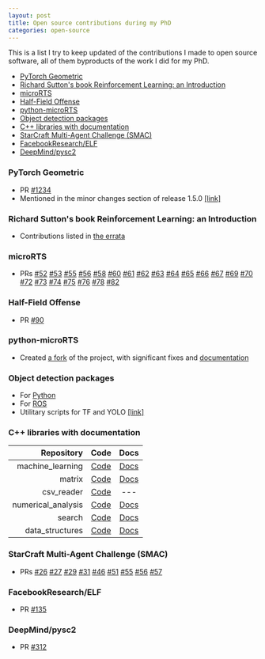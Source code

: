 ```yaml
---
layout: post
title: Open source contributions during my PhD
categories: open-source
---
```


This is a list I try to keep updated of the contributions I made to open source software, all of them byproducts of the work I did for my PhD.

<!-- TOC -->

- [PyTorch Geometric](#pytorch-geometric)
- [Richard Sutton's book Reinforcement Learning: an Introduction](#richard-suttons-book-reinforcement-learning-an-introduction)
- [microRTS](#microrts)
- [Half-Field Offense](#half-field-offense)
- [python-microRTS](#python-microrts)
- [Object detection packages](#object-detection-packages)
- [C++ libraries with documentation](#c-libraries-with-documentation)
- [StarCraft Multi-Agent Challenge (SMAC)](#starcraft-multi-agent-challenge-smac)
- [FacebookResearch/ELF](#facebookresearchelf)
- [DeepMind/pysc2](#deepmindpysc2)

<!-- /TOC -->

### PyTorch Geometric

* PR [#1234](https://github.com/rusty1s/pytorch_geometric/pull/1234)
* Mentioned in the minor changes section of release 1.5.0 [[link]](https://github.com/rusty1s/pytorch_geometric/releases/tag/1.5.0)

### Richard Sutton's book Reinforcement Learning: an Introduction

* Contributions listed in [the errata](http://www.incompleteideas.net/book/errata.html)

### microRTS

* PRs [#52](https://github.com/santiontanon/microrts/pull/52) [#53](https://github.com/santiontanon/microrts/pull/53) [#55](https://github.com/santiontanon/microrts/pull/55) [#56](https://github.com/santiontanon/microrts/pull/56) [#58](https://github.com/santiontanon/microrts/pull/58) [#60](https://github.com/santiontanon/microrts/pull/60) [#61](https://github.com/santiontanon/microrts/pull/61) [#62](https://github.com/santiontanon/microrts/pull/62) [#63](https://github.com/santiontanon/microrts/pull/63) [#64](https://github.com/santiontanon/microrts/pull/64) [#65](https://github.com/santiontanon/microrts/pull/65) [#66](https://github.com/santiontanon/microrts/pull/66) [#67](https://github.com/santiontanon/microrts/pull/67) [#69](https://github.com/santiontanon/microrts/pull/69) [#70](https://github.com/santiontanon/microrts/pull/70) [#72](https://github.com/santiontanon/microrts/pull/72) [#73](https://github.com/santiontanon/microrts/pull/73) [#74](https://github.com/santiontanon/microrts/pull/74) [#75](https://github.com/santiontanon/microrts/pull/75) [#76](https://github.com/santiontanon/microrts/pull/76) [#78](https://github.com/santiontanon/microrts/pull/78) [#82](https://github.com/santiontanon/microrts/pull/82)

### Half-Field Offense

* PR [#90](https://github.com/LARG/HFO/pull/90)

### python-microRTS

* Created [a fork](https://github.com/douglasrizzo/python-microRTS) of the project, with significant fixes and [documentation](https://douglasrizzo.github.io/python-microRTS)

### Object detection packages
* For [Python](https://douglasrizzo.github.io/dodo_detector)
* For [ROS](https://github.com/douglasrizzo/dodo_detector_ros)
* Utilitary scripts for TF and YOLO [[link]](https://github.com/douglasrizzo/detection_util_scripts)

### C++ libraries with documentation

**Repository** | **Code** | **Docs**
-------:|:-------:|:-------:
machine_learning | [Code](https://github.com/douglasrizzo/machine_learning) | [Docs](https://douglasrizzo.github.io/machine_learning/)
matrix | [Code](https://github.com/douglasrizzo/matrix) | [Docs](https://douglasrizzo.github.io/matrix/)
csv_reader | [Code](https://github.com/douglasrizzo/csv_reader) | ---  
numerical_analysis | [Code](https://github.com/douglasrizzo/numerical_analysis) | [Docs](https://douglasrizzo.github.io/numerical_analysis/)
search | [Code](https://github.com/douglasrizzo/search) | [Docs](https://douglasrizzo.github.io/search/)
data_structures | [Code](https://github.com/douglasrizzo/data_structures) | [Docs](https://douglasrizzo.github.io/data_structures)

### StarCraft Multi-Agent Challenge (SMAC)

* PRs [#26](https://github.com/oxwhirl/smac/pull/26) [#27](https://github.com/oxwhirl/smac/pull/27) [#29](https://github.com/oxwhirl/smac/pull/29) [#31](https://github.com/oxwhirl/smac/pull/31) [#46](https://github.com/oxwhirl/smac/pull/46) [#51](https://github.com/oxwhirl/smac/pull/51) [#55](https://github.com/oxwhirl/smac/pull/55) [#56](https://github.com/oxwhirl/smac/pull/56) [#57](https://github.com/oxwhirl/smac/pull/57)

### FacebookResearch/ELF

* PR [#135](https://github.com/facebookresearch/ELF/pull/135)

### DeepMind/pysc2

* PR [#312](https://github.com/deepmind/pysc2/pull/312)
